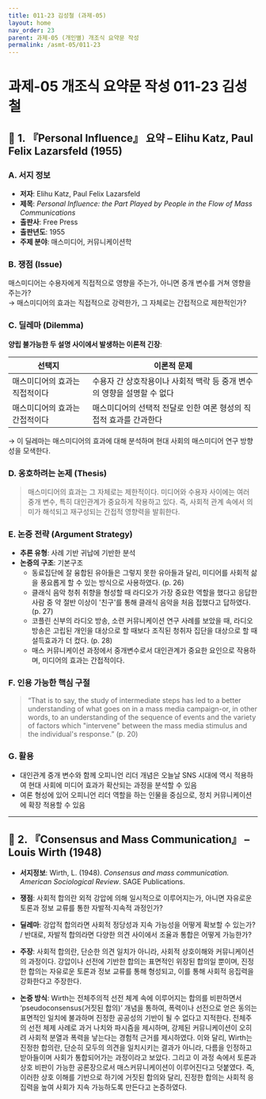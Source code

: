 ```yaml
---
title: 011-23 김성철 (과제-05)
layout: home
nav_order: 23
parent: 과제-05 (개인별) 개조식 요약문 작성
permalink: /asmt-05/011-23
---
```


# 과제-05 개조식 요약문 작성 011-23 김성철 

## 📘 1. 『Personal Influence』 요약 – Elihu Katz, Paul Felix Lazarsfeld (1955)

### A. 서지 정보  
- **저자**: Elihu Katz, Paul Felix Lazarsfeld  
- **제목**: *Personal Influence: the Part Played by People in the Flow of Mass Communications*  
- **출판사**: Free Press  
- **출판년도**: 1955  
- **주제 분야**: 매스미디어, 커뮤니케이션학


### B. 쟁점 (Issue)  
매스미디어는 수용자에게 직접적으로 영향을 주는가, 아니면 중개 변수를 거쳐 영향을 주는가?  
→ 매스미디어의 효과는 직접적으로 강력한가, 그 자체로는 간접적으로 제한적인가?


### C. 딜레마 (Dilemma)  
**양립 불가능한 두 설명 사이에서 발생하는 이론적 긴장**:

| 선택지 | 이론적 문제 |
|--------|-------------|
| 매스미디어의 효과는 직접적이다 | 수용자 간 상호작용이나 사회적 맥락 등 중개 변수의 영향을 설명할 수 없다 |
| 매스미디어의 효과는 간접적이다 | 매스미디어의 선택적 전달로 인한 여론 형성의 직접적 효과를 간과한다 |

→ 이 딜레마는 매스미디어의 효과에 대해 분석하며 현대 사회의 매스미디어 연구 방향성을 모색한다.


### D. 옹호하려는 논제 (Thesis)  
> 매스미디어의 효과는 그 자체로는 제한적이다. 미디어와 수용자 사이에는 여러 중개 변수, 특히 대인관계가 중요하게 작용하고 있다. 즉, 사회적 관계 속에서 의미가 해석되고 재구성되는 간접적 영향력을 발휘한다.

### E. 논증 전략 (Argument Strategy)  
- **추론 유형**: 사례 기반 귀납에 기반한 분석  
- **논증의 구조**:
  기본구조
  - 동료집단에 잘 융합된 유아들은 그렇지 못한 유아들과 달리, 미디어를 사회적 삶을 풍요롭게 할 수 있는 방식으로 사용하였다. (p. 26) 
  - 클래식 음악 청취 취향을 형성할 때 라디오가 가장 중요한 역할을 했다고 응답한 사람 중 약 절반 이상이 '친구'를 통해 클래식 음악을 처음 접했다고 답하였다. (p. 27) 
  - 코플린 신부의 라디오 방송, 소련 커뮤니케이션 연구 사례를 보았을 때, 라디오 방송은 고립된 개인을 대상으로 할 때보다 조직된 청취자 집단을 대상으로 할 때 설득효과가 더 컸다. (p. 28) 
  - 매스 커뮤니케이션 과정에서 중개변수로서 대인관계가 중요한 요인으로 작용하며, 미디어의 효과는 간접적이다.


### F. 인용 가능한 핵심 구절
> “That is to say, the study of intermediate steps has led to a better understanding of what goes on in a mass media campaign-or, in other words, to an understanding of the sequence of events and the variety of factors which "intervene" between the mass media stimulus and the individual's response.” (p. 20)  


### G. 활용
- 대인관계 중개 변수와 함께 오피니언 리더 개념은 오늘날 SNS 시대에 역시 적용하여 현대 사회에 미디어 효과가 확산되는 과정을 분석할 수 있음  
- 여론 형성에 있어 오피니언 리더 역할을 하는 인물을 중심으로, 정치 커뮤니케이션에 확장 적용할 수 있음  

---

## 📘 2. 『Consensus and Mass Communication』 – Louis Wirth (1948)

- **서지정보**: Wirth, L. (1948). *Consensus and mass communication. American Sociological Review*. SAGE Publications.

- **쟁점**: 사회적 합의란 외적 강압에 의해 일시적으로 이루어지는가, 아니면 자유로운 토론과 정보 교류를 통한 자발적·지속적 과정인가?
- **딜레마**: 강압적 합의라면 사회적 정당성과 지속 가능성을 어떻게 확보할 수 있는가? / 반대로, 자발적 합의라면 다양한 의견 사이에서 조율과 통합은 어떻게 가능한가?
- **주장**: 사회적 합의란, 단순한 의견 일치가 아니라, 사회적 상호이해와 커뮤니케이션의 과정이다. 강압이나 선전에 기반한 합의는 표면적인 위장된 합의일 뿐이며, 진정한 합의는 자유로운 토론과 정보 교류를 통해 형성되고, 이를 통해 사회적 응집력을 강화한다고 주장한다.
- **논증 방식**: Wirth는 전체주의적 선전 체계 속에 이루어지는 합의를 비판하면서 ‘pseudoconsensus(거짓된 합의)’ 개념을 통하여, 폭력이나 선전으로 얻은 동의는 표면적인 일치에 불과하며 진정한 공공성의 기반이 될 수 없다고 지적한다. 전체주의 선전 체제 사례로 과거 나치와 파시즘을 제시하며, 강제된 커뮤니케이션이 오히려 사회적 분열과 폭력을 낳는다는 경험적 근거를 제시하였다. 이와 달리, Wirth는 진정한 합의란, 단순히 모두의 의견을 일치시키는 결과가 아니라, 다름을 인정하고 받아들이며 사회가 통합되어가는 과정이라고 보았다. 그리고 이 과정 속에서 토론과 상호 비판이 가능한 공론장으로서 매스커뮤니케이션이 이루어진다고 덧붙였다. 즉, 이러한 상호 이해를 기반으로 하기에 거짓된 합의와 달리, 진정한 합의는 사회적 응집력을 높여 사회가 지속 가능하도록 만든다고 논증하였다.